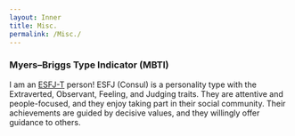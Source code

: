 ```yaml
---
layout: Inner
title: Misc.
permalink: /Misc./
---
```

### Myers–Briggs Type Indicator (MBTI)
I am an [ESFJ-T](https://www.16personalities.com/esfj-personality) person!
ESFJ (Consul) is a personality type with the Extraverted, Observant, Feeling, and Judging traits. They are attentive and people-focused, and they enjoy taking part in their social community. Their achievements are guided by decisive values, and they willingly offer guidance to others.
